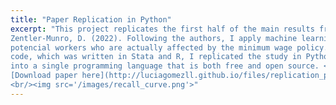 ```yaml
---
title: "Paper Replication in Python"
excerpt: "This project replicates the first half of the main results from Cengiz, D., Dube, A., Lindner, A., &
Zentler-Munro, D. (2022). Following the authors, I apply machine learning methods to identify the
potencial workers who are actually affected by the minimum wage policy. In contrast to the original
code, which was written in Stata and R, I replicated the study in Python, streamlining all the code
into a single programming language that is both free and open source. <br/>
[Download paper here](http://luciagomezll.github.io/files/replication_paper.pdf)
<br/><img src='/images/recall_curve.png'>"
---
```

